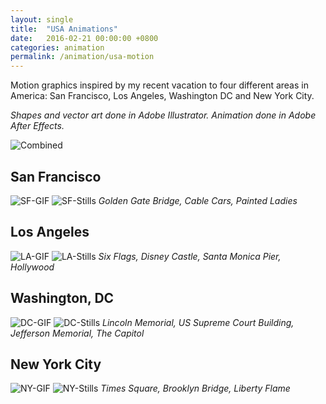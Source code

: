 ```yaml
---
layout: single
title:  "USA Animations"
date:   2016-02-21 00:00:00 +0800
categories: animation
permalink: /animation/usa-motion
---
```


Motion graphics inspired by my recent vacation to four different areas in America: San Francisco, Los Angeles, Washington DC and New York City. 

*Shapes and vector art done in Adobe Illustrator. Animation done in Adobe After Effects.*

![Combined](https://storage.googleapis.com/magtanggol-github-io/usa-animations/compiled.gif)

## San Francisco
![SF-GIF](https://storage.googleapis.com/magtanggol-github-io/usa-animations/SFO_15s.gif)
![SF-Stills](https://storage.googleapis.com/magtanggol-github-io/usa-animations/SF-still.png)
*Golden Gate Bridge, Cable Cars, Painted Ladies*

## Los Angeles
![LA-GIF](https://storage.googleapis.com/magtanggol-github-io/usa-animations/LA_15s.gif)
![LA-Stills](https://storage.googleapis.com/magtanggol-github-io/usa-animations/LA-still.png)
*Six Flags, Disney Castle, Santa Monica Pier, Hollywood*

## Washington, DC
![DC-GIF](https://storage.googleapis.com/magtanggol-github-io/usa-animations/DC.gif)
![DC-Stills](https://storage.googleapis.com/magtanggol-github-io/usa-animations/DC-still.png)
*Lincoln Memorial, US Supreme Court Building, Jefferson Memorial, The Capitol*

## New York City
![NY-GIF](https://storage.googleapis.com/magtanggol-github-io/usa-animations/NYC_15s.gif)
![NY-Stills](https://storage.googleapis.com/magtanggol-github-io/usa-animations/NYC-still.png)
*Times Square, Brooklyn Bridge, Liberty Flame*


